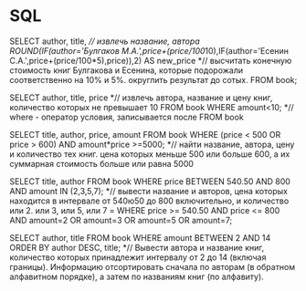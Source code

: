# SQL
SELECT author, title, *// извлечь название, автора
ROUND(IF(author='Булгаков М.А.',price+(price/100*10),IF(author='Есенин С.А.',price+(price/100*5),price)),2) AS new_price *// высчитать конечную стоимость книг Булгакова и Есенина, которые подорожали соответственно на 10% и 5%. округлить результат до сотых.
FROM book; 

SELECT author, title, price *// извлечь автора, название и цену книг, количество которых не превышает 10
FROM book
WHERE amount<10; *// where - оператор условия, записывается после FROM book

SELECT title, author, price, amount
FROM book
WHERE (price < 500 OR price > 600) AND  amount*price >=5000; *// найти название, автора, цену и количество тех книг. цена которых меньше 500 или больше 600, а их суммарная стоимость больше или равна 5000

SELECT title, author
FROM book
WHERE price BETWEEN 540.50 AND 800 AND amount IN (2,3,5,7); *// вывести название и авторов, цена которых находится в интервале от 540ю50 до 800 включительно, и количество или 2. или 3, или 5, или 7  = WHERE price >= 540.50 AND price <= 800 AND amount=2 OR amount=3 OR amount=5 OR amount=7;

SELECT author, title
FROM book
WHERE amount BETWEEN 2 AND 14
ORDER BY author DESC, title; *// Вывести  автора и название  книг, количество которых принадлежит интервалу от 2 до 14 (включая границы). Информацию  отсортировать сначала по авторам (в обратном алфавитном порядке), а затем по названиям книг (по алфавиту).
